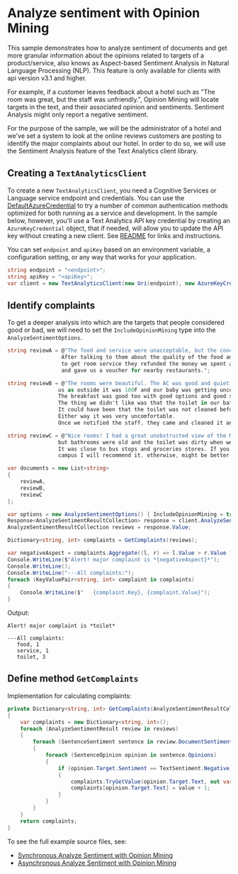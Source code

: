 # Analyze sentiment with Opinion Mining

This sample demonstrates how to analyze sentiment of documents and get more granular information about the opinions related to targets of a product/service, also knows as Aspect-based Sentiment Analysis in Natural Language Processing (NLP). This feature is only available for clients with api version v3.1 and higher.

For example, if a customer leaves feedback about a hotel such as "The room was great, but the staff was unfriendly.", Opinion Mining will locate targets in the text, and their associated opinion and sentiments. Sentiment Analysis might only report a negative sentiment.

For the purpose of the sample, we will be the administrator of a hotel and we've set a system to look at the online reviews customers are posting to identify the major complaints about our hotel.
In order to do so, we will use the Sentiment Analysis feature of the Text Analytics client library.

## Creating a `TextAnalyticsClient`

To create a new `TextAnalyticsClient`, you need a Cognitive Services or Language service endpoint and credentials.  You can use the [DefaultAzureCredential][DefaultAzureCredential] to try a number of common authentication methods optimized for both running as a service and development.  In the sample below, however, you'll use a Text Analytics API key credential by creating an `AzureKeyCredential` object, that if needed, will allow you to update the API key without creating a new client. See [README][README] for links and instructions.

You can set `endpoint` and `apiKey` based on an environment variable, a configuration setting, or any way that works for your application.

```C# Snippet:CreateTextAnalyticsClient
string endpoint = "<endpoint>";
string apiKey = "<apiKey>";
var client = new TextAnalyticsClient(new Uri(endpoint), new AzureKeyCredential(apiKey));
```

## Identify complaints

To get a deeper analysis into which are the targets that people considered good or bad, we will need to set the `IncludeOpinionMining` type into the `AnalyzeSentimentOptions`.

```C# Snippet:TAAnalyzeSentimentWithOpinionMining
string reviewA = @"The food and service were unacceptable, but the concierge were nice.
                 After talking to them about the quality of the food and the process
                 to get room service they refunded the money we spent at the restaurant
                 and gave us a voucher for nearby restaurants.";

string reviewB = @"The rooms were beautiful. The AC was good and quiet, which was key for
                us as outside it was 100F and our baby was getting uncomfortable because of the heat.
                The breakfast was good too with good options and good servicing times.
                The thing we didn't like was that the toilet in our bathroom was smelly.
                It could have been that the toilet was not cleaned before we arrived.
                Either way it was very uncomfortable.
                Once we notified the staff, they came and cleaned it and left candles.";

string reviewC = @"Nice rooms! I had a great unobstructed view of the Microsoft campus
                but bathrooms were old and the toilet was dirty when we arrived. 
                It was close to bus stops and groceries stores. If you want to be close to
                campus I will recommend it, otherwise, might be better to stay in a cleaner one.";

var documents = new List<string>
{
    reviewA,
    reviewB,
    reviewC
};

var options = new AnalyzeSentimentOptions() { IncludeOpinionMining = true };
Response<AnalyzeSentimentResultCollection> response = client.AnalyzeSentimentBatch(documents, options: options);
AnalyzeSentimentResultCollection reviews = response.Value;

Dictionary<string, int> complaints = GetComplaints(reviews);

var negativeAspect = complaints.Aggregate((l, r) => l.Value > r.Value ? l : r).Key;
Console.WriteLine($"Alert! major complaint is *{negativeAspect}*");
Console.WriteLine();
Console.WriteLine("---All complaints:");
foreach (KeyValuePair<string, int> complaint in complaints)
{
    Console.WriteLine($"   {complaint.Key}, {complaint.Value}");
}
```

Output:
```
Alert! major complaint is *toilet*

---All complaints:
   food, 1
   service, 1
   toilet, 3
```

## Define method `GetComplaints`
Implementation for calculating complaints:

```C# Snippet:TAGetComplaints
private Dictionary<string, int> GetComplaints(AnalyzeSentimentResultCollection reviews)
{
    var complaints = new Dictionary<string, int>();
    foreach (AnalyzeSentimentResult review in reviews)
    {
        foreach (SentenceSentiment sentence in review.DocumentSentiment.Sentences)
        {
            foreach (SentenceOpinion opinion in sentence.Opinions)
            {
                if (opinion.Target.Sentiment == TextSentiment.Negative)
                {
                    complaints.TryGetValue(opinion.Target.Text, out var value);
                    complaints[opinion.Target.Text] = value + 1;
                }
            }
        }
    }
    return complaints;
}
```


To see the full example source files, see:
* [Synchronous Analyze Sentiment with Opinion Mining](https://github.com/Azure/azure-sdk-for-net/blob/main/sdk/textanalytics/Azure.AI.TextAnalytics//tests/samples/Sample2.1_AnalyzeSentimentWithOpinionMining.cs)
* [Asynchronous Analyze Sentiment with Opinion Mining](https://github.com/Azure/azure-sdk-for-net/blob/main/sdk/textanalytics/Azure.AI.TextAnalytics//tests/samples/Sample2.1_AnalyzeSentimentWithOpinionMiningAsync.cs)

[DefaultAzureCredential]: https://github.com/Azure/azure-sdk-for-net/blob/main/sdk/identity/Azure.Identity/README.md
[README]: https://github.com/Azure/azure-sdk-for-net/blob/main/sdk/textanalytics/Azure.AI.TextAnalytics/README.md